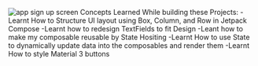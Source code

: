 ![app sign up screen](https://github.com/JoshuaUdenyi/SignUp-UI/assets/106812416/25b65941-aa05-4b73-b8df-98a7525de17c)
Concepts Learned While building these Projects:
-Learnt How to Structure UI layout using Box, Column, and Row in Jetpack Compose
-Learnt how to redesign TextFields to fit Design
-Leant how to make my composable reusable by State Hositing
-Learnt How to use State to dynamically update data into the composables and render them 
-Learnt How to style Material 3 buttons
